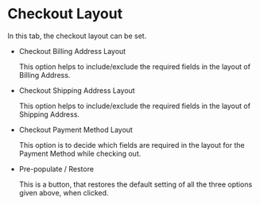 # Checkout Layout

In this tab, the checkout layout can be set.

* Checkout Billing Address Layout

    This option helps to include/exclude the required fields in the layout of Billing Address.
    
* Checkout Shipping Address Layout

    This option helps to include/exclude the required fields in the layout of Shipping Address.
    
* Checkout Payment Method Layout

    This option is to decide which fields are required in the layout for the Payment Method while checking out.
    
* Pre-populate / Restore

    This is a button, that restores the default setting of all the three options given above, when clicked.